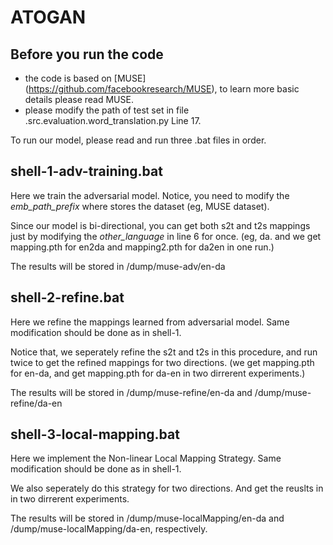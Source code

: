 # ATOGAN



## Before you run the code
  - the code is based on [MUSE] (https://github.com/facebookresearch/MUSE), to learn more basic details please read MUSE.
  - please modify the path of test set in file .src.evaluation.word_translation.py Line 17.

To run our model, please read and run three .bat files in order.

## shell-1-adv-training.bat
  Here we train the adversarial model. Notice, you need to modify the *emb_path_prefix* where stores the dataset (eg, MUSE dataset).
  
  Since our model is bi-directional, you can get both s2t and t2s mappings just by modifying the *other_language* in line 6 for once.
  (eg, da. and we get mapping.pth for en2da and mapping2.pth for da2en in one run.)
  
  The results will be stored in /dump/muse-adv/en-da

## shell-2-refine.bat
  Here we refine the  mappings learned from adversarial model. Same modification should be done as in shell-1.
  
  Notice that, we seperately refine the s2t and t2s in this procedure, and run twice to get the refined mappings for two directions.
  (we get mapping.pth for en-da, and get mapping.pth for da-en in two dirrerent experiments.)
  
  The results will be stored in /dump/muse-refine/en-da and /dump/muse-refine/da-en
 
 ## shell-3-local-mapping.bat
  Here we implement the Non-linear Local Mapping Strategy. Same modification should be done as in shell-1.
  
  We also seperately do this strategy for two directions. And get the reuslts in in two dirrerent experiments.
  
  The results will be stored in /dump/muse-localMapping/en-da and /dump/muse-localMapping/da-en, respectively.
 
  
  
  
  
